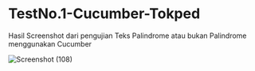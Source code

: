 # TestNo.1-Cucumber-Tokped

Hasil Screenshot dari pengujian Teks Palindrome atau bukan Palindrome menggunakan Cucumber

![Screenshot (108)](https://user-images.githubusercontent.com/106580894/209916074-d4b4babd-0da0-4b94-91cd-76f1d17ff4a5.png)

